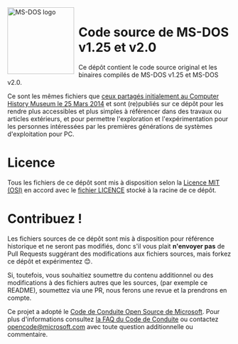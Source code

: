 <img width="150" height="150" align="left" style="float: left; margin: 0 10px 0 0;" alt="MS-DOS logo" src="https://github.com/Microsoft/MS-DOS/blob/master/msdos-logo.png">   

# Code source de MS-DOS v1.25 et v2.0
Ce dépôt contient le code source original et les binaires compilés de MS-DOS v1.25 et MS-DOS v2.0.

Ce sont les mêmes fichiers que [ceux partagés initialement au Computer History Museum le 25 Mars 2014]( http://www.computerhistory.org/atchm/microsoft-ms-dos-early-source-code/) et sont (re)publiés sur ce dépôt pour les rendre plus accessibles et plus simples à référencer dans des travaux ou articles extérieurs, et pour permettre l'exploration et l'expérimentation pour les personnes intéressées par les premières générations de systèmes d'exploitation pour PC.  

# Licence
Tous les fichiers de ce dépôt sont mis à disposition selon la [Licence MIT (OSI)]( https://fr.wikipedia.org/wiki/Licence_MIT) en accord avec le [fichier LICENCE](https://github.com/Microsoft/MS-DOS/blob/master/LICENSE.md) stocké à la racine de ce dépôt.

# Contribuez !
Les fichiers sources de ce dépôt sont mis à disposition pour référence historique et ne seront pas modifiés, donc s'il vous plait **n'envoyer pas** de Pull Requests suggérant des modifications aux fichiers sources, mais forkez ce dépôt et expérimentez 😊.  

Si, toutefois, vous souhaitiez soumettre du contenu additionnel ou des modifications à des fichiers autres que les sources, (par exemple ce README), soumettez via une PR, nous ferons une revue et la prendrons en compte.

Ce projet a adopté le [Code de Conduite Open Source de Microsoft](https://opensource.microsoft.com/codeofconduct/).  Pour plus d'informations consultez [la FAQ du Code de Conduite](https://opensource.microsoft.com/codeofconduct/faq/) ou contactez [opencode@microsoft.com](mailto:opencode@microsoft.com) avec toute question additionnelle ou commentaire.
